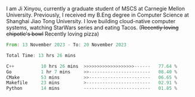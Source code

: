I am Ji Xinyou, currently a graduate student of MSCS at Carnegie Mellon University. Previously, I received my B.Eng degree in Computer Science at Shanghai Jiao Tong University.
I love building cloud-native computer systems, watching StarWars series and eating Tacos. (~~Recently loving chipotle's bowl~~ Recently loving pizza)

<!--START_SECTION:waka-->

```rust
From: 13 November 2023 - To: 20 November 2023

Total Time: 13 hrs 26 mins

C++          10 hrs 26 mins  >>>>>>>>>>>>>>>>>>>------   77.64 %
Go           1 hr 7 mins     >>-----------------------   08.40 %
CMake        53 mins         >>-----------------------   06.65 %
Makefile     23 mins         >------------------------   02.91 %
Python       14 mins         -------------------------   01.85 %
```

<!--END_SECTION:waka-->
